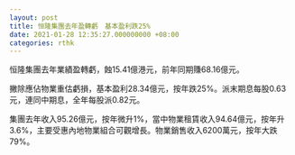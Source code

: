 ```yaml
---
layout: post
title: 恒隆集團去年盈轉虧　基本盈利跌25%
date: 2021-01-28 12:35:27.000000000 +08:00
categories: rthk
---
```


恒隆集團去年業績盈轉虧，蝕15.41億港元，前年同期賺68.16億元。

撇除應佔物業重估虧損，基本盈利28.34億元，按年跌25%。派末期息每股0.63元，連同中期息，全年每股派0.82元。

集團去年收入95.26億元，按年微升1%，當中物業租賃收入94.64億元，按年升3.6%，主要受惠內地物業組合可觀增長。物業銷售收入6200萬元，按年大跌79%。
